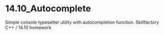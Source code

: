 # 14.10_Autocomplete
Simple console typesetter utility with autocompletion function.  Skillfactory C++ / 14.10 homework 
